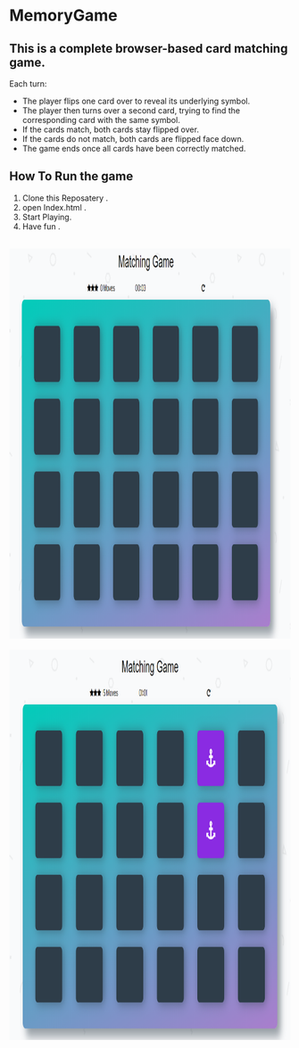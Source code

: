 # MemoryGame


## This is a complete browser-based card matching game.

Each turn:
- The player flips one card over to reveal its underlying symbol.
- The player then turns over a second card, trying to find the corresponding card with the same symbol.
- If the cards match, both cards stay flipped over.
- If the cards do not match, both cards are flipped face down.
- The game ends once all cards have been correctly matched.

## How To Run the game

1. Clone this Reposatery .
2. open Index.html .
3. Start Playing.
4. Have fun .

<br>
    <img src="https://raw.githubusercontent.com/AhmadDalao/MemoryGame/master/img/game.png" height="700" width="900"/>
<br>

<br>
    <img src="https://raw.githubusercontent.com/AhmadDalao/MemoryGame/master/img/game2.png" height="700" width="900"/>

<br>


